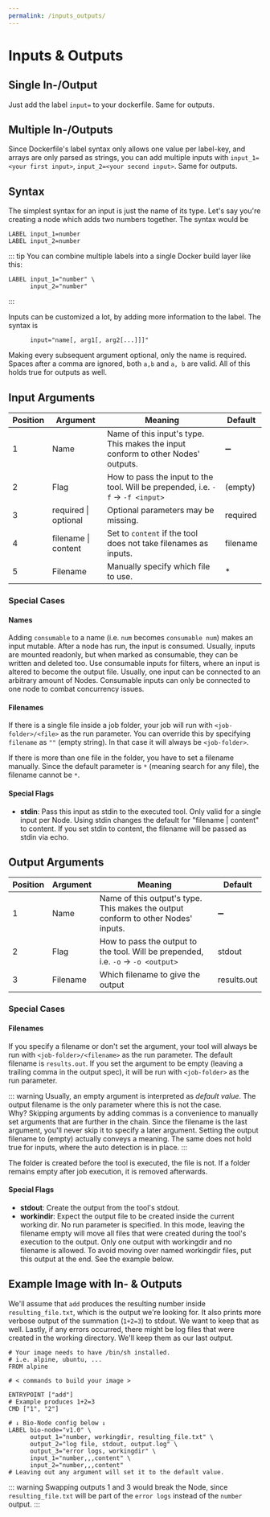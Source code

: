 ```yaml
---
permalink: /inputs_outputs/
---
```


# Inputs & Outputs

## Single In-/Output

Just add the label `input=` to your dockerfile. Same for outputs.

## Multiple In-/Outputs

Since Dockerfile's label syntax only allows one value per label-key, and arrays are only parsed as strings, you can add multiple inputs with `input_1=<your first input>`, `input_2=<your second input>`. Same for outputs.

## Syntax

The simplest syntax for an input is just the name of its type. Let's say you're creating a node which adds two numbers together. The syntax would be

```docker
LABEL input_1=number
LABEL input_2=number
```

::: tip
You can combine multiple labels into a single Docker build layer like this:

```docker
LABEL input_1="number" \
      input_2="number"
```

:::

Inputs can be customized a lot, by adding more information to the label. The syntax is

```docker
      input="name[, arg1[, arg2[...]]]"
```

Making every subsequent argument optional, only the name is required. Spaces after a comma are ignored, both `a,b` and `a, b` are valid. All of this holds true for outputs as well.

## Input Arguments

| Position | Argument             | Meaning                                                                          | Default            |
| -------- | -------------------- | -------------------------------------------------------------------------------- | ------------------ |
| 1        | Name                 | Name of this input's type. This makes the input conform to other Nodes' outputs. | :heavy_minus_sign: |
| 2        | Flag                 | How to pass the input to the tool. Will be prepended, i.e. `-f` -> `-f <input>`  | (empty)            |
| 3        | required \| optional | Optional parameters may be missing.                                              | required           |
| 4        | filename \| content  | Set to `content` if the tool does not take filenames as inputs.                  | filename           |
| 5        | Filename             | Manually specify which file to use.                                              | \*                 |

### Special Cases

#### Names

Adding `consumable` to a name (i.e. `num` becomes `consumable num`) makes an input mutable. After a node has run, the input is consumed. Usually, inputs are mounted readonly, but when marked as consumable, they can be written and deleted too.
Use consumable inputs for filters, where an input is altered to become the output file.
Usually, one input can be connected to an arbitrary amount of Nodes. Consumable inputs can only be connected to one node to combat concurrency issues.

#### Filenames

If there is a single file inside a job folder, your job will run with `<job-folder>/<file>` as the run parameter. You can override this by specifying `filename` as `""` (empty string). In that case it will always be `<job-folder>`.

If there is more than one file in the folder, you have to set a filename manually. Since the default parameter is `*` (meaning search for any file), the filename cannot be `*`.

#### Special Flags

-   **stdin**: Pass this input as stdin to the executed tool. Only valid for a single input per Node. Using stdin changes the default for "filename \| content" to content. If you set stdin to content, the filename will be passed as stdin via echo.

## Output Arguments

| Position | Argument | Meaning                                                                           | Default            |
| -------- | -------- | --------------------------------------------------------------------------------- | ------------------ |
| 1        | Name     | Name of this output's type. This makes the output conform to other Nodes' inputs. | :heavy_minus_sign: |
| 2        | Flag     | How to pass the output to the tool. Will be prepended, i.e. `-o` -> `-o <output>` | stdout             |
| 3        | Filename | Which filename to give the output                                                 | results.out        |

### Special Cases

#### Filenames

If you specify a filename or don't set the argument, your tool will always be run with `<job-folder>/<filename>` as the run parameter. The default filename is `results.out`.
If you set the argument to be empty (leaving a trailing comma in the output spec), it will be run with `<job-folder>` as the run parameter.

::: warning
Usually, an empty argument is interpreted as _default value_. The output filename is the only parameter where this is not the case.  
Why? Skipping arguments by adding commas is a convenience to manually set arguments that are further in the chain.
Since the filename is the last argument, you'll never skip it to specify a later argument. Setting the output filename to (empty)
actually conveys a meaning. The same does not hold true for inputs, where the auto detection is in place.
:::

The folder is created before the tool is executed, the file is not.
If a folder remains empty after job execution, it is removed afterwards.

#### Special Flags

-   **stdout**: Create the output from the tool's stdout.
-   **workindir**: Expect the output file to be created inside the current working dir. No run parameter is specified. In this mode, leaving the filename empty will move all files that were created during the tool's execution to the output. Only one output with workingdir and no filename is allowed. To avoid moving over named workingdir files, put this output at the end. See the example below.

## Example Image with In- & Outputs

We'll assume that `add` produces the resulting number inside `resulting_file.txt`, which is the output we're looking for.
It also prints more verbose output of the summation (`1+2=3`) to stdout. We want to keep that as well.
Lastly, if any errors occurred, there might be log files that were created in the working directory. We'll keep them as
our last output.

```docker
# Your image needs to have /bin/sh installed.
# i.e. alpine, ubuntu, ...
FROM alpine

# < commands to build your image >

ENTRYPOINT ["add"]
# Example produces 1+2=3
CMD ["1", "2"]

# ↓ Bio-Node config below ↓
LABEL bio-node="v1.0" \
      output_1="number, workingdir, resulting_file.txt" \
      output_2="log file, stdout, output.log" \
      output_3="error logs, workingdir" \
      input_1="number,,,content" \
      input_2="number,,,content"
# Leaving out any argument will set it to the default value.
```

::: warning
Swapping outputs 1 and 3 would break the Node, since `resulting_file.txt` will be part of the `error logs` instead of the `number` output.
:::
